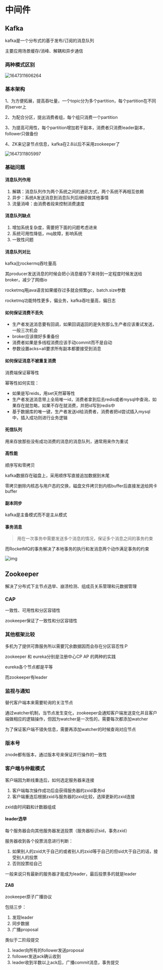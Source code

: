# 中间件

## Kafka

kafka是一个分布式的基于发布/订阅的消息队列



主要应用场景缓存/消峰、解耦和异步通信



### 两种模式区别

![1647311606264](kafka.assets/1647311606264.png)



### 基本架构

1、为方便拓展，提高吞吐量，一个topic分为多个partition，每个partition在不同的server上

2、为配合分区，提出消费者组，每个组只消费一个partition

3、为提高可用性，每个partition增加若干副本，消费者只消费leader副本，follower只做备份

4、ZK来记录节点信息，kafka在2.8以后不采用zookeeper了

![1647311805997](kafka.assets/1647311805997.png)





### 基础问题

#### 消息队列作用

1. 解耦：消息队列作为两个系统之间的通讯方式，两个系统不再相互依赖
2. 异步：系统A发送消息到消息队列后继续做其他事情
3. 流量消峰：由消费者段来控制消费速度

#### 消息队列缺点

1. 增加系统复杂度，需要把下面的问题考虑进来
2. 系统可用性降低，mq故障，影响系统
3. 一致性问题

#### 消息队列对比

kafka比rockermq吞吐量高

其producer发送消息的时候会把小消息缓存下来待到一定程度时候发送给broker，减少了网络io

rocketmq用java语言如果缓存过多就会频繁gc，batch.size参数



rocketmq功能特性更多，偏业务，kafka吞吐量高，偏日志

#### 如何保证消费不丢失

- 生产者发送消息要有回调，如果回调返回的是失败那么生产者应该重试发送，一般三次机会
- broker应该做好多重备份
- 消费者如果是多线程消费应该手动commit而不是自动
- 参数设置acks=all要求所有副本都要接受到消息

#### 如何保证消息不被重复消费

消费端保证幂等性

幂等性如何实现：

- 如果是写reids，用set天然幂等性 
- 生产者发送消息带上全局唯一id，消费者拿到后去redis或者mysql中查询，如果存在就忽略，如果不存在就消费，并把id写到redis中
- 基于数据库的唯一键，生产者发送id给消费者，消费者把id尝试插入mysql中，插入成功则进行业务逻辑



#### 死信队列

用来存放那些没有成功消费的消息的消息队列，通常用来作为重试



#### 高性能

顺序写和零拷贝

kafka数据存在磁盘上，采用顺序写直接追加数据到末尾

零拷贝删除内核态与用户态的交换，磁盘文件拷贝到内核buffer后直接发送给网卡buffer



#### 副本同步

kafka是主备模式而不是主从模式



#### 事务消息

> 用在一次事务中需要发送多个消息的情况，保证多个消息之间的事务约束



而RocketMQ的事务解决了本地事务的执行和发消息两个动作满足事务的约束

![img](kafka.assets/format,png-20220421214811168.png)



## Zookeeper

解决了分布式下主节点选举、崩溃检测、组成员关系管理和元数据管理



### CAP

一致性、可用性和分区容错性

zookeeper保证了一致性和分区容错性



### 其他框架比较

多机为了提供可靠服务所以需要冗余数据因而会存在分区容忍性Ｐ

zookeeper 和 eureka分别是注册中心CP AP 的两种的实践

eureka各个节点都是平等

而zookeeper有leader



### 监视与通知

替代客户端本来需要轮询的关注节点

通过watcher机制，当节点发生变化，zookeeper会通知客户端发送变化并且客户端做相应的逻辑操作，但因为watcher是一次性的，需要每次都添加watcher



为了保证客户端不错失信息，需要再添加watcher的时候查询对应节点



### 版本号

znode都有版本，通过版本号来保证并行操作的一致性



### 客户端与仲裁模式

客户端因为断线重连后，如何选定服务器来连接

1. 客户端每次操作成功后会获得服务器的zxid事务id
2. 客户端重连后根据zxid与服务器的zxid比较，选择更新的zxid连接



zxid由时间戳和计数器组成



#### leader选举

每个服务器会向其他服务器发送投票（服务器标识sid，事务zxid）

服务器收到各个投票消息进行判断：

1. 如果别人的zxid大于自己的或者别人的zxid等于自己的但sid大于自己的话，接受别人的投票
2. 否则投票给自己

一般来说只有最新的服务器才能成为leader，最后投票多的就是leader





#### ZAB

zookeeper原子广播协议

包括三步：

1. 发现leader
2. 同步数据
3. 广播proposal



类似于二阶段提交

1. leader向所有的follower发送proposal
2. follower发送ack确认收到
3. leader收到半数以上ack后，广播commit消息，事务提交







